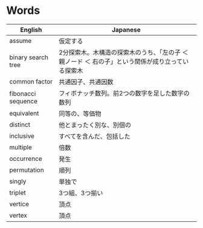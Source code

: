 # Words

|English|Japanese|
|---|---|
|assume|仮定する|
|binary search tree|2分探索木。木構造の探索木のうち、「左の子 ＜ 親ノード ＜ 右の子」という関係が成り立っている探索木|
|common factor|共通因子、共通因数|
|fibonacci sequence|フィボナッチ数列。前2つの数字を足した数字の数列|
|equivalent|同等の、等価物|
|distinct|他とまったく別な、別個の|
|inclusive|すべてを含んだ、包括した|
|multiple|倍数|
|occurrence|発生|
|permutation|順列|
|singly|単独で|
|triplet|3つ組、3つ揃い|
|vertice|頂点|
|vertex|頂点|

